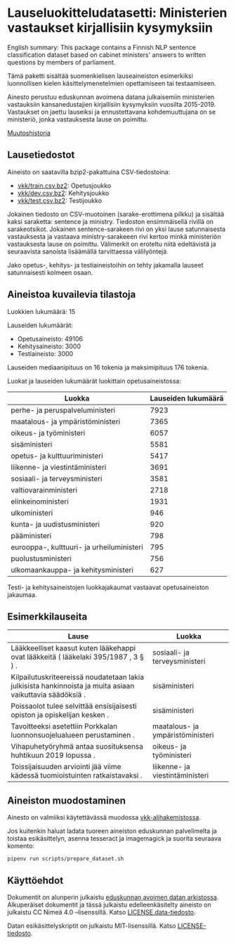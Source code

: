 # Lauseluokitteludatasetti: Ministerien vastaukset kirjallisiin kysymyksiin

English summary: This package contains a Finnish NLP sentence
classification dataset based on cabinet ministers' answers to written
questions by members of parliament.

Tämä paketti sisältää suomenkielisen lauseaineiston esimerkiksi
luonnollisen kielen käsittelymenetelmien opettamiseen tai
testaamiseen.

Ainesto perustuu eduskunnan avoimena datana julkaisemiin ministerien
vastauksiin kansanedustajien kirjallisiin kysymyksiin vuosilta
2015-2019. Vastaukset on jaettu lauseiksi ja ennustettavana
kohdemuuttujana on se ministeriö, jonka vastauksesta lause on
poimittu.

[Muutoshistoria](changelog.md)

## Lausetiedostot

Aineisto on saatavilla bzip2-pakattuina CSV-tiedostoina:

* [vkk/train.csv.bz2](vkk/train.csv.bz2): Opetusjoukko
* [vkk/dev.csv.bz2](vkk/dev.csv): Kehitysjoukko
* [vkk/test.csv.bz2](vkk/test.csv.bz2): Testijoukko

Jokainen tiedosto on CSV-muotoinen (sarake-erottimena pilkku) ja sisältää kaksi saraketta: sentence ja ministry. Tiedoston ensimmäisellä rivillä on sarakeotsikot. Jokainen sentence-sarakeen rivi on yksi lause satunnaisesta vastauksesta ja vastaava ministry-sarakeeen rivi kertoo minkä ministeriön vastauksesta lause on poimittu. Välimerkit on eroteltu niitä edeltävistä ja seuraavista sanoista lisäämällä tarvittaessa välilyöntejä.

Jako opetus-, kehitys- ja testiaineistoihin on tehty jakamalla lauseet satunnaisesti kolmeen osaan.

## Aineistoa kuvailevia tilastoja

Luokkien lukumäärä: 15

Lauseiden lukumäärät:

* Opetusaineisto: 49106
* Kehitysaineisto: 3000
* Testiaineisto: 3000

Lauseiden mediaanipituus on 16 tokenia ja maksimipituus 176 tokenia.

Luokat ja lauseiden lukumäärät luokittain opetusaineistossa:

| Luokka                                    | Lauseiden lukumäärä |
| ------                                    |  ---- |
| perhe- ja peruspalveluministeri           |  7923 |
| maatalous- ja ympäristöministeri          |  7365 |
| oikeus- ja työministeri                   |  6057 |
| sisäministeri                             |  5581 |
| opetus- ja kulttuuriministeri             |  5417 |
| liikenne- ja viestintäministeri           |  3691 |
| sosiaali- ja terveysministeri             |  3581 |
| valtiovarainministeri                     |  2718 |
| elinkeinoministeri                        |  1931 |
| ulkoministeri                             |   946 |
| kunta- ja uudistusministeri               |   920 |
| pääministeri                              |   798 |
| eurooppa-, kulttuuri- ja urheiluministeri |   795 |
| puolustusministeri                        |   756 |
| ulkomaankauppa- ja kehitysministeri       |   627 |


Testi- ja kehitysaineistojen luokkajakaumat vastaavat opetusaineiston jakaumaa.

## Esimerkkilauseita

| Lause | Luokka |
| ----- | ------ |
| Lääkkeelliset kaasut kuten lääkehappi ovat lääkkeitä ( lääkelaki 395/1987 , 3 § ) . | sosiaali- ja terveysministeri |
| Kilpailutuskriteereissä noudatetaan lakia julkisista hankinnoista ja muita asiaan vaikuttavia säädöksiä . | sisäministeri |
| Poissaolot tulee selvittää ensisijaisesti opiston ja opiskelijan kesken . | sisäministeri |
| Tavoitteeksi asetettiin Porkkalan luonnonsuojelualueen perustaminen . | maatalous- ja ympäristöministeri |
| Vihapuhetyöryhmä antaa suosituksensa huhtikuun 2019 lopussa . | oikeus- ja työministeri |
| Toissijaisuuden arviointi jää viime kädessä tuomioistuinten ratkaistavaksi . | liikenne- ja viestintäministeri |

## Aineiston muodostaminen

Ainesto on valmiiksi käytettävässä muodossa [vkk-alihakemistossa](vkk).

Jos kuitenkin haluat ladata tuoreen aineiston eduskunnan palvelimelta ja toistaa esikäsittelyn, asenna tesseract ja imagemagick ja suorita seuraava komento:
```
pipenv run scripts/prepare_dataset.sh
```

## Käyttöehdot

Dokumentit on alunperin julkaistu [eduskunnan avoimen datan arkistossa](http://avoindata.eduskunta.fi/). Alkuperäiset dokumentit ja tässä julkaistu edelleenkäsitelty aineisto on julkaistu CC Nimeä 4.0 –lisenssillä. Katso [LICENSE.data-tiedosto](LICENSE.data).

Datan esikäsittelyskriptit on julkaistu MIT-lisenssillä. Katso [LICENSE-tiedosto](LICENSE).
